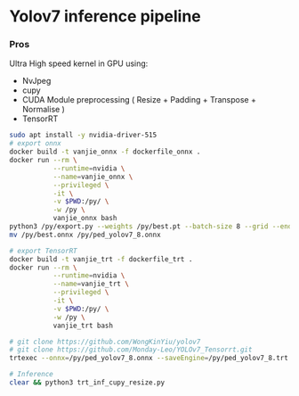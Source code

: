 # Yolov7 inference pipeline
### Pros
Ultra High speed kernel in GPU using:
 - NvJpeg
 - cupy
 - CUDA Module preprocessing ( Resize + Padding + Transpose + Normalise )
 - TensorRT

```bash
sudo apt install -y nvidia-driver-515
# export onnx
docker build -t vanjie_onnx -f dockerfile_onnx .
docker run --rm \
           --runtime=nvidia \
           --name=vanjie_onnx \
           --privileged \
           -it \
           -v $PWD:/py/ \
           -w /py \
           vanjie_onnx bash
python3 /py/export.py --weights /py/best.pt --batch-size 8 --grid --end2end --simplify --topk-all 100 --iou-thres 0.45 --conf-thres 0.25 --img-size 640 640
mv /py/best.onnx /py/ped_yolov7_8.onnx

# export TensorRT
docker build -t vanjie_trt -f dockerfile_trt .
docker run --rm \
           --runtime=nvidia \
           --name=vanjie_trt \
           --privileged \
           -it \
           -v $PWD:/py/ \
           -w /py \
           vanjie_trt bash

# git clone https://github.com/WongKinYiu/yolov7
# git clone https://github.com/Monday-Leo/YOLOv7_Tensorrt.git
trtexec --onnx=/py/ped_yolov7_8.onnx --saveEngine=/py/ped_yolov7_8.trt  --fp16 --workspace=8192 --explicitBatch --dumpOutput --timingCacheFile=timing.cache

# Inference
clear && python3 trt_inf_cupy_resize.py
```